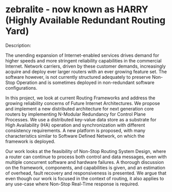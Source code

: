 # zebralite - now known as HARRY (Highly Available Redundant Routing Yard)

Description:

The unending expansion of Internet-enabled services drives demand for higher
speeds and more stringent reliability capabilities in the commercial Internet. Network
carriers, driven by these customer demands, increasingly acquire and deploy ever
larger routers with an ever growing feature set. The software however, is not currently
structured adequately to preserve Non-Stop Operation and is sometimes deployed in
non-redundant software configurations.

In this project, we look at current Routing Frameworks and address the
growing reliability concerns of Future Internet Architectures. We propose and implement
a new distributed architecture for next generation core routers by implementing
N-Modular Redundancy for Control Plane Processes. We use a distributed key-value
data store as a substrate for High Availability (HA) operation and synchronization
with different consistency requirements. A new platform is proposed, with many characteristics
similar to Software Defined Network, on which the framework is deployed.

Our work looks at the feasibility of Non-Stop Routing System Design, where
a router can continue to process both control and data messages, even with multiple
concurrent software and hardware failures. A thorough discussion on the framework,
components, and capabilities is given, and an estimation of overhead, fault recovery
and responsiveness is presented. We argue that even though our work is focused in the
context of routing, it also applies to any use-case where Non-Stop Real-Time response
is required.
